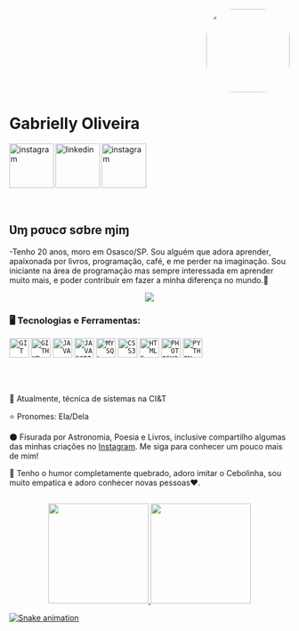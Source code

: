 <p align="right"><img  height="150" style="border-radius:50px;" src= "https://user-images.githubusercontent.com/93413622/148433355-97933fc5-db4d-4e01-ae9f-e2879a7d5d21.gif"></p>


<div dsplay="inline-block">
 
 <h1 align="left">Gabrielly Oliveira</h1>
 <a href="https://www.instagram.com/gabirosioliver/">
    <img align="left" width="80px" src="https://i.ibb.co/qkGSp1D/instagram.png" alt="instagram" style="vertical-align:top;">
  </a> 
  <a href="https://www.linkedin.com/in/gabriellymooliveira/">
    <img align="left" width="80px" src="https://i.ibb.co/RyZx12b/linkedin.png" alt="linkedin" style="vertical-align:top;">
  </a>
  <a href="https://www.instagram.com/ecrivain.alone/">
    <img width="80px" src="https://i.ibb.co/qkGSp1D/instagram.png" alt="instagram" style="vertical-align:top;">
  </a> 
</div>



</br>
</br>

## Ʋɱ pσʋcσ sσbɾe ɱiɱ

-Tenho 20 anos, moro em Osasco/SP. Sou alguém que adora aprender, apaixonada por livros, programação, café, e me perder na imaginação. Sou iniciante na área de programação mas sempre interessada em aprender muito mais, e poder contribuir em fazer a minha diferença no mundo.💙

<p align="center">
  <img src="https://c.tenor.com/VfBAVSmKaMoAAAAM/cebolinha-esse%C3%A9o-meu-jeitinho-cebolinha.gif">
</p>

### 🖥️ Tecnologias e Ferramentas: 
<code><img width="35px" src="https://cdn.jsdelivr.net/gh/devicons/devicon/icons/git/git-original.svg" title = "GIT"/></code>
<code><img width="35px" src="https://cdn.jsdelivr.net/gh/devicons/devicon/icons/github/github-original.svg" title = "GITHUB"/></code>
<code><img width="35px" src="https://cdn.jsdelivr.net/gh/devicons/devicon/icons/java/java-original.svg" title = "JAVA"/></code>
<code><img width="35px" src="https://cdn.jsdelivr.net/gh/devicons/devicon/icons/javascript/javascript-original.svg" title = "JAVASCRIPT"/></code>
<code><img width="35px" src="https://cdn.jsdelivr.net/gh/devicons/devicon/icons/mysql/mysql-original.svg" title = "MYSQL"/></code>
<code><img width="35px" src="https://cdn.jsdelivr.net/gh/devicons/devicon/icons/css3/css3-original-wordmark.svg" title = "CSS3"/></code>
<code><img width="35px" src="https://cdn.jsdelivr.net/gh/devicons/devicon/icons/html5/html5-original-wordmark.svg" title = "HTML5"/></code>
<code><img width="35px" src="https://cdn.jsdelivr.net/gh/devicons/devicon/icons/photoshop/photoshop-line.svg" title = "PHOTOSHOP"/></code>
<code><img width="35px" src="https://cdn.jsdelivr.net/gh/devicons/devicon/icons/python/python-plain.svg" title = "PYTHON"/></code>


</br>
</br>
<div display="inline-block">
 <p align="left"> 🌱 Atualmente, técnica de sistemas na CI&T</p>
 <p align="left"> ⭐ Pronomes: Ela/Dela</p>
 <p align="left"> 🌑 Fisurada por Astronomia, Poesia e Livros, inclusive compartilho algumas das minhas criações no <a href="https://www.instagram.com/ecrivain.alone/">Instagram</a>. Me siga para conhecer um pouco mais de mim!</p>
 <p align="left"> 🌻 Tenho o humor completamente quebrado, adoro imitar o Cebolinha, sou muito empatica e adoro conhecer novas pessoas❤️.</p>
</div>

##
<p align="center">
<a href="https://github.com/OliveiraGabsMaria">
  <img height="180em" src="https://github-readme-stats-eight-theta.vercel.app/api?username=OliveiraGabsMaria&show_icons=true&theme=algolia&include_all_commits=true&count_private=true"/>
  <img height="180em" src="https://github-readme-stats-eight-theta.vercel.app/api/top-langs/?username=OliveiraGabsMaria&layout=compact&langs_count=8&theme=algolia"/>

 ![Snake animation](https://github.com/OliveiraGabsMaria/OliveiraGabsMaria/blob/output/github-contribution-grid-snake.svg)
 </div>
